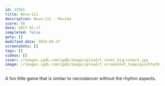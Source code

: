 ```yaml
---
id: 12561
title: Nova-111
description: Nova-111 - Review
score: 50
date: 2017-01-17
completed: false
goty: []
modified_date: 2024-04-17
screenshots: []
tags: []
videos: []
cover: //images.igdb.com/igdb/image/upload/t_cover_big/co2qv1.jpg
image: //images.igdb.com/igdb/image/upload/t_screenshot_huge/guzvhfw29vzkzvamseuy.jpg
---
```

A fun little game that is similar to necrodancer without the rhythm aspects.